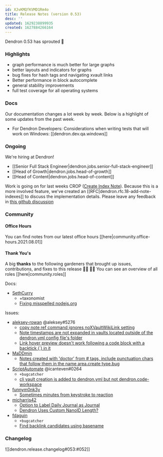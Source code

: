 ```yaml
---
id: XJvKMQfKVMD1Rm4o
title: Release Notes (version 0.53)
desc: ''
updated: 1629238899935
created: 1627884266164
---
```


Dendron 0.53 has sprouted  🌱

### Highlights

- graph performance is much better for large graphs
- better layouts and indicators for graphs
- bug fixes for hash tags and navigating xvault links
- Better performance in block autocomplete
- general stability improvements 
- full test coverage for all operating systems 

### Docs

Our documentation changes a lot week by week. Below is a highlight of some updates from the past week.

- For Dendron Developers: Considerations when writing tests that will work on Windows: [[dendron.dev.qa.windows]]

### Ongoing 

We're hiring at Dendron!
- [[Senior Full Stack Engineer|dendron.jobs.senior-full-stack-engineer]]
- [[Head of Growth|dendron.jobs.head-of-growth]]
- [[Head of Content|dendron.jobs.head-of-content]]

Work is going on for last weeks CROP ([Create Index Note](https://github.com/dendronhq/dendron/issues/603)).
Because this is a more involved feature, we've created an [[RFC|dendron.rfc.18-add-note-indexes]] to discuss the implementation details. Please leave any feedback in [this github discussion](https://github.com/dendronhq/dendron/discussions/1076)

### Community

#### Office Hours

You can find notes from our latest office hours [[here|community.office-hours.2021.08.01]]

#### Thank You's

A big **thanks** to the following gardeners that brought up issues, contributions, and fixes to this release :man_farmer: :woman_farmer: 
You can see an overview of all roles [[here|community.roles]]

Docs:
- [SethCurry](https://github.com/SethCurry)
  - +taxonomist 
  - [Fixing misspelled nodejs.org](https://github.com/dendronhq/dendron-site/pull/153)
    
Issues:
- [aleksey-rowan](https://github.com/aleksey-rowan) @aleksey#5276
  - [copy note ref command ignores noXVaultWikiLink setting](https://github.com/dendronhq/dendron/issues/1072)
  - [Note timestamps are not expanded in vaults located outside of the dendron.yml config file's folder](https://github.com/dendronhq/dendron/issues/1050)
  - [Link hover preview doesn't work following a code block with a backtick (`) in it](https://github.com/dendronhq/dendron/issues/1058)
- [MaDDmin](https://github.com/MaDDmin)
  - [Notes created with 'doctor' from # tags, include punctuation chars that follow them in the name area.create type.bug](https://github.com/dendronhq/dendron/issues/1048)
- [ScriptAutomate](https://github.com/ScriptAutomate) @icanteven#0264
  - `+bugcatcher`
  - [cli vault creation is added to dendron.yml but not dendron.code-workspace](https://github.com/dendronhq/dendron/issues/1070)
- [funnym0nk3y](https://github.com/funnym0nk3y)
  - [Sometimes minutes from keystroke to reaction](https://github.com/dendronhq/dendron/issues/1068)
- [micharris42](https://github.com/micharris42)
  - [Option to Label Daily Journal as Journal](https://github.com/dendronhq/dendron/issues/1040)
  - [Dendron Uses Custom NanoID Length?](https://github.com/dendronhq/dendron/issues/1048)
- [fdaguin](https://github.com/fdaguin)
  - `+bugcatcher`
  - [Find backlink candidates using basename](https://github.com/dendronhq/dendron/issues/1059)

### Changelog
![[dendron.release.changelog#053:#052]]
